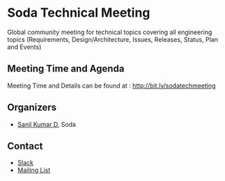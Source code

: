 # Soda Technical Meeting

Global community meeting for technical topics covering all engineering topics (Requirements, Design/Architecture, Issues, Releases, Status, Plan and Events)

## Meeting Time and Agenda
Meeting Time and Details can be found at : http://bit.ly/sodatechmeeting

## Organizers

- [Sanil Kumar D](https://github.com/skdwriting), Soda

## Contact

- [Slack](https://soda.io/slack)
- [Mailing List](https://lists.soda.io/g/soda/)
